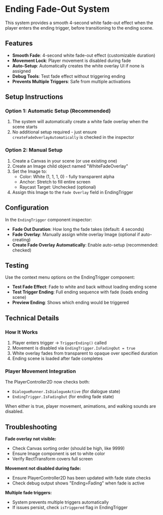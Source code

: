 # Ending Fade-Out System

This system provides a smooth 4-second white fade-out effect when the player enters the ending trigger, before transitioning to the ending scene.

## Features

- **Smooth Fade**: 4-second white fade-out effect (customizable duration)
- **Movement Lock**: Player movement is disabled during fade
- **Auto-Setup**: Automatically creates the white overlay UI if none is assigned
- **Debug Tools**: Test fade effect without triggering ending
- **Prevents Multiple Triggers**: Safe from multiple activations

## Setup Instructions

### Option 1: Automatic Setup (Recommended)

1. The system will automatically create a white fade overlay when the scene starts
2. No additional setup required - just ensure `createFadeOverlayAutomatically` is checked in the inspector

### Option 2: Manual Setup

1. Create a Canvas in your scene (or use existing one)
2. Create an Image child object named "WhiteFadeOverlay"
3. Set the Image to:
   - Color: White (1, 1, 1, 0) - fully transparent alpha
   - Anchor: Stretch to fill entire screen
   - Raycast Target: Unchecked (optional)
4. Assign this Image to the `Fade Overlay` field in EndingTrigger

## Configuration

In the `EndingTrigger` component inspector:

- **Fade Out Duration**: How long the fade takes (default: 4 seconds)
- **Fade Overlay**: Manually assign white overlay Image (optional if auto-creating)
- **Create Fade Overlay Automatically**: Enable auto-setup (recommended: checked)

## Testing

Use the context menu options on the EndingTrigger component:

- **Test Fade Effect**: Fade to white and back without loading ending scene
- **Test Trigger Ending**: Full ending sequence with fade (loads ending scene)
- **Preview Ending**: Shows which ending would be triggered

## Technical Details

### How It Works

1. Player enters trigger → `TriggerEnding()` called
2. Movement is disabled via `EndingTrigger.IsFadingOut = true`
3. White overlay fades from transparent to opaque over specified duration
4. Ending scene is loaded after fade completes

### Player Movement Integration

The PlayerController2D now checks both:

- `DialogueRunner.IsDialogueActive` (for dialogue state)
- `EndingTrigger.IsFadingOut` (for ending fade state)

When either is true, player movement, animations, and walking sounds are disabled.

## Troubleshooting

**Fade overlay not visible:**

- Check Canvas sorting order (should be high, like 9999)
- Ensure Image component is set to white color
- Verify RectTransform covers full screen

**Movement not disabled during fade:**

- Ensure PlayerController2D has been updated with fade state checks
- Check debug output shows "Ending=Fading" when fade is active

**Multiple fade triggers:**

- System prevents multiple triggers automatically
- If issues persist, check `isTriggered` flag in EndingTrigger
